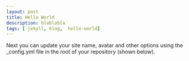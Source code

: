 ```yaml
---
layout: post
title: Hello World
description: blablabla
tags: [ jekyll, blog,  hello-world]
---
```


Next you can update your site name, avatar and other options using the \_config.yml file in the root of your repository (shown below).
